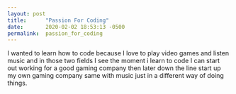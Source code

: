 ```yaml
---
layout: post
title:      "Passion For Coding"
date:       2020-02-02 18:53:13 -0500
permalink:  passion_for_coding
---
```


I wanted to learn how to code because I love to play video games and listen music and 
in those two fields I see the moment i learn to code I can start out working for a good gaming 
company then later down the line start up my own gaming company same with music just in a
different way of doing things.
